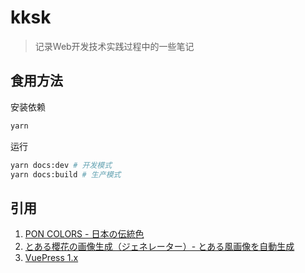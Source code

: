 # kksk

> 记录Web开发技术实践过程中的一些笔记

## 食用方法

安装依赖

```bash
yarn
```

运行

```bash
yarn docs:dev # 开发模式
yarn docs:build # 生产模式
```

## 引用

1. [PON COLORS - 日本の伝統色](http://nipponcolors.com/)
2. [とある櫻花の画像生成（ジェネレーター）- とある風画像を自動生成](http://to-a.ru/)
3. [VuePress 1.x](https://v1.vuepress.vuejs.org/zh/)